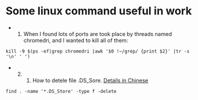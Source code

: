 # Some linux command useful in work


- 1. When I found lots of ports are took place by threads named chromedri, and I wanted to kill all of them:
```
kill -9 $(ps -ef|grep chromedri |awk '$0 !~/grep/ {print $2}' |tr -s '\n' ' ')
```


- 2. 1. How to detele file .DS_Sore. [Details in Chinese](https://www.jianshu.com/p/fdaa8be7f6c3)
```
find . -name '*.DS_Store' -type f -delete
```